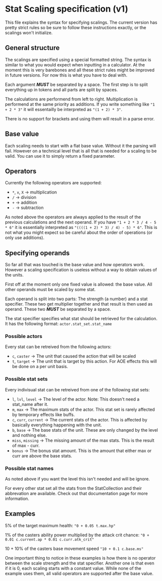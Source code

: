# Stat Scaling specification (v1)

This file explains the syntax for specifying scalings.
The current version has pretty strict rules so be sure to follow these instructions exactly, or the scalings won't initialize.

## General structure

The scalings are specified using a special formatted string.
The syntax is similar to what you would expect when inputting in a calculator.
At the moment this is very barebones and all these strict rules might be improved in future versions.
For now this is what you have to deal with.

Each argument ***MUST*** be separated by a space.
The first step is to split everything up in tokens and all parts are split by spaces.

The calculations are performend from left to right.
Multiplication is performend at the same priority as additions.
If you write something like `"1 + 2 * 3"` it will essentailly be interpreted as `"(1 + 2) * 3"`.

There is no support for brackets and using them will result in a parse error.

## Base value

Each scaling needs to start with a flat base value.
Without it the parsing will fail.
However on a technical level that is all that is needed for a scaling to be valid.
You can use it to simply return a fixed parameter.

## Operators

Currently the following operators are supported:

* `*`, `x`, `X` -> multiplication
* `/` -> division
* `+` -> addition
* `-` -> subtraction

As noted above the operators are always applied to the result of the previous calculations and the next operand.
If you have `"1 + 2 * 3 / 4 - 5 * 6"` it is essentially interpreted as `"((((1 + 2) * 3) / 4) - 5) * 6"`.
This is not what you might expect so be careful about the order of operations (or only use additions).

## Specifying operands

So far all that was touched is the base value and how operators work.
However a scaling specification is useless without a way to obtain values of the units.

First off at the moment only one fixed value is allowed: the base value.
All other operands must be scaled by some stat.

Each operand is split into two parts: The strength (a number) and a stat specifier.
These two get multiplier together and that result is then used as operand.
These two ***MUST*** be separated by a space.

The stat specifier specifies what stat should be retrieved for the calculation.
It has the following format: `actor.stat_set.stat_name`

### Possible actors

Every stat can be retreived from the following actors:

* `c`, `caster` -> The unit that caused the action that will be scaled
* `t`, `target` -> The unit that is target by this action. For AOE effects this will be done on a per unit basis.

### Possible stat sets

Every indivisual stat can be retreived from one of the following stat sets:

* `l`, `lvl`, `level` -> The level of the actor. Note: This doesn't need a stat_name after it.
* `m`, `max` -> The maximum stats of the actor. This stat set is rarely affected by temporary effects like buffs.
* `c`, `curr`, `current` -> The current stats of the actor. This is affected by basically everything happening with the unit.
* `b`, `base` -> The base stats of the unit. These are only changed by the level and nothing else.
* `miss`, `missing` -> The missing amount of the max stats. This is the result of max - curr.
* `bonus` -> The bonus stat amount. This is the amount that either max or curr are above the base stats.

### Possible stat names

As noted above if you want the level this isn't needed and will be ignore.

For every other stat set all the stats from the StatCollection and their abbrevation are available.
Check out that documentation page for more information.

## Examples

5% of the target maximum health:
`"0 + 0.05 t.max.hp"`

1% of the casters ability power multiplied by the attack crit chance:
`"0 + 0.01 c.current.ap * 0.01 c.curr.atk_crit"`

10 + 10% of the casters base movement speed
`"10 + 0.1 c.base.ms"`

One important thing to notice in these examples is how there is no operator between the scale strength and the stat specifier.
Another one is that even if it is 0, each scaling starts with a constant value.
While none of the example uses them, all valid operators are supported after the base value.

